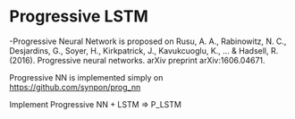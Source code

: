 # Progressive LSTM

-Progressive Neural Network is proposed on
    Rusu, A. A., Rabinowitz, N. C., Desjardins, G., Soyer, H., Kirkpatrick, J., Kavukcuoglu, K., ... & Hadsell, R. (2016).
    Progressive neural networks. arXiv preprint arXiv:1606.04671.

Progressive NN is implemented simply on
    https://github.com/synpon/prog_nn

Implement Progressive NN + LSTM => P_LSTM